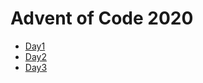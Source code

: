 # Advent of Code 2020

+ [Day1](https://github.com/r0f1/adventofcode2020/tree/master/day01)
+ [Day2](https://github.com/r0f1/adventofcode2020/tree/master/day02)
+ [Day3](https://github.com/r0f1/adventofcode2020/tree/master/day03)
